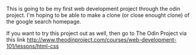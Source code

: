 This is going to be my first web development project through the odin project. I'm hoping to be able to make a clone (or close enought clone) of the google search homepage. 

If you want to try this project out as well, then go to The Odin Project via this link http://www.theodinproject.com/courses/web-development-101/lessons/html-css

